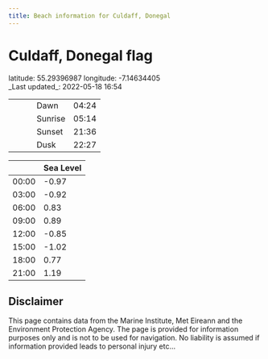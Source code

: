 ```yaml
---
title: Beach information for Culdaff, Donegal
---
```

# Culdaff, Donegal <span class="material-icons blue-flag">flag</span>

<div class="location-info">latitude: 55.29396987 longitude: -7.14634405</div>
<div class="met-eireann-warnings"></div>
_Last updated_: 2022-05-18 16:54

|   |   |   |   |   |
|---|---|---|---|---|
|   |   |   | Dawn  | 04:24 |
|   |   |   | Sunrise  | 05:14 |
|   |   |   | Sunset  | 21:36 |
|   |   |   | Dusk  | 22:27 |

<div></div>

|   | Sea Level  |
|---|---|
| 00:00 | -0.97 |
| 03:00 | -0.92 |
| 06:00 | 0.83 |
| 09:00 | 0.89 |
| 12:00 | -0.85 |
| 15:00 | -1.02 |
| 18:00 | 0.77 |
| 21:00 | 1.19 |

## Disclaimer

This page contains data from the Marine Institute,
Met Eireann and the Environment Protection Agency. The page is provided for
information purposes only and is not to be used for navigation. No liability
is assumed if information provided leads to personal injury etc...
